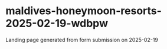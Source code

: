 # maldives-honeymoon-resorts-2025-02-19-wdbpw
Landing page generated from form submission on 2025-02-19
